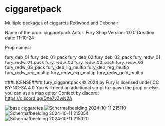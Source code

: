 # ciggaretpack
Multiple  packages of ciggarets Redwood and Debonair

Name of the prop: ciggaretpack
Autor: Fury Shop
Version: 1.0.0
Creation date: 11-10-24

Prop names:

fury_deb_01
fury_deb_01_pack
fury_deb_02
fury_deb_02_pack
fury_redw_01
fury_redw_01_pack
fury_redw_02
fury_redw_02_pack
fury_redw_03
fury_redw_03_pack
fury_deb_lig_multip
fury_deb_reg_multip
fury_redw_reg_multip
fury_redw_exp_multip
fury_redw_gold_multip

###LICENSE####
fury_ciggaretpack © 2024 by Fury is licensed under CC BY-NC-SA 4.0 
You will need an additional script to spawn the prop or else you can use a map editor 
Contact by discord: https://discord.gg/DXe7vZwN2A

![base ciggaretes](https://github.com/user-attachments/assets/d675b603-73d9-41d7-9704-9d011dfe3548)
![Schermafbeelding 2024-10-11 215110](https://github.com/user-attachments/assets/c1e419c0-3b70-4cf4-879a-aaa58efde6fc)
![Schermafbeelding 2024-10-11 215054](https://github.com/user-attachments/assets/d10bfc51-8432-4988-9e04-0766acd45513)
![Schermafbeelding 2024-10-11 215020](https://github.com/user-attachments/assets/3cdbd410-16a9-4169-8b1c-2c11ce585b98)
